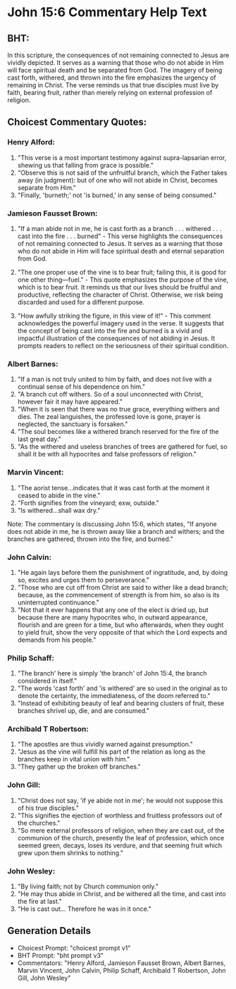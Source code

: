 # John 15:6 Commentary Help Text

## BHT:
In this scripture, the consequences of not remaining connected to Jesus are vividly depicted. It serves as a warning that those who do not abide in Him will face spiritual death and be separated from God. The imagery of being cast forth, withered, and thrown into the fire emphasizes the urgency of remaining in Christ. The verse reminds us that true disciples must live by faith, bearing fruit, rather than merely relying on external profession of religion.

## Choicest Commentary Quotes:
### Henry Alford:
1. "This verse is a most important testimony against supra-lapsarian error, shewing us that falling from grace is possible."
2. "Observe this is not said of the unfruitful branch, which the Father takes away (in judgment): but of one who will not abide in Christ, becomes separate from Him."
3. "Finally, 'burneth;' not 'is burned,' in any sense of being consumed."

### Jamieson Fausset Brown:
1. "If a man abide not in me, he is cast forth as a branch . . . withered . . . cast into the fire . . . burned" - This verse highlights the consequences of not remaining connected to Jesus. It serves as a warning that those who do not abide in Him will face spiritual death and eternal separation from God.

2. "The one proper use of the vine is to bear fruit; failing this, it is good for one other thing—fuel." - This quote emphasizes the purpose of the vine, which is to bear fruit. It reminds us that our lives should be fruitful and productive, reflecting the character of Christ. Otherwise, we risk being discarded and used for a different purpose.

3. "How awfully striking the figure, in this view of it!" - This comment acknowledges the powerful imagery used in the verse. It suggests that the concept of being cast into the fire and burned is a vivid and impactful illustration of the consequences of not abiding in Jesus. It prompts readers to reflect on the seriousness of their spiritual condition.

### Albert Barnes:
1. "If a man is not truly united to him by faith, and does not live with a continual sense of his dependence on him."
2. "A branch cut off withers. So of a soul unconnected with Christ, however fair it may have appeared."
3. "When it is seen that there was no true grace, everything withers and dies. The zeal languishes, the professed love is gone, prayer is neglected, the sanctuary is forsaken."
4. "The soul becomes like a withered branch reserved for the fire of the last great day."
5. "As the withered and useless branches of trees are gathered for fuel, so shall it be with all hypocrites and false professors of religion."

### Marvin Vincent:
1. "The aorist tense...indicates that it was cast forth at the moment it ceased to abide in the vine."
2. "Forth signifies from the vineyard; exw, outside."
3. "Is withered...shall wax dry."

Note: The commentary is discussing John 15:6, which states, "If anyone does not abide in me, he is thrown away like a branch and withers; and the branches are gathered, thrown into the fire, and burned."

### John Calvin:
1. "He again lays before them the punishment of ingratitude, and, by doing so, excites and urges them to perseverance."
2. "Those who are cut off from Christ are said to wither like a dead branch; because, as the commencement of strength is from him, so also is its uninterrupted continuance."
3. "Not that it ever happens that any one of the elect is dried up, but because there are many hypocrites who, in outward appearance, flourish and are green for a time, but who afterwards, when they ought to yield fruit, show the very opposite of that which the Lord expects and demands from his people."

### Philip Schaff:
1. "The branch' here is simply 'the branch' of John 15:4, the branch considered in itself."
2. "The words 'cast forth' and 'is withered' are so used in the original as to denote the certainty, the immediateness, of the doom referred to."
3. "Instead of exhibiting beauty of leaf and bearing clusters of fruit, these branches shrivel up, die, and are consumed."

### Archibald T Robertson:
1. "The apostles are thus vividly warned against presumption."
2. "Jesus as the vine will fulfill his part of the relation as long as the branches keep in vital union with him."
3. "They gather up the broken off branches."

### John Gill:
1. "Christ does not say, 'if ye abide not in me'; he would not suppose this of his true disciples."
2. "This signifies the ejection of worthless and fruitless professors out of the churches."
3. "So mere external professors of religion, when they are cast out, of the communion of the church, presently the leaf of profession, which once seemed green, decays, loses its verdure, and that seeming fruit which grew upon them shrinks to nothing."

### John Wesley:
1. "By living faith; not by Church communion only."
2. "He may thus abide in Christ, and be withered all the time, and cast into the fire at last."
3. "He is cast out... Therefore he was in it once."


## Generation Details
- Choicest Prompt: "choicest prompt v1"
- BHT Prompt: "bht prompt v3"
- Commentators: "Henry Alford, Jamieson Fausset Brown, Albert Barnes, Marvin Vincent, John Calvin, Philip Schaff, Archibald T Robertson, John Gill, John Wesley"
